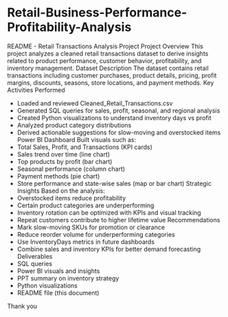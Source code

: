 
# Retail-Business-Performance-Profitability-Analysis
README - Retail Transactions Analysis Project
Project Overview
This project analyzes a cleaned retail transactions dataset to derive insights related to product performance, customer behavior, profitability, and inventory management.
Dataset Description
The dataset contains retail transactions including customer purchases, product details, pricing, profit margins, discounts, seasons, store locations, and payment methods.
Key Activities Performed
- Loaded and reviewed Cleaned_Retail_Transactions.csv
- Generated SQL queries for sales, profit, seasonal, and regional analysis
- Created Python visualizations to understand inventory days vs profit
- Analyzed product category distributions
- Derived actionable suggestions for slow-moving and overstocked items
Power BI Dashboard
Built visuals such as:
- Total Sales, Profit, and Transactions (KPI cards)
- Sales trend over time (line chart)
- Top products by profit (bar chart)
- Seasonal performance (column chart)
- Payment methods (pie chart)
- Store performance and state-wise sales (map or bar chart)
Strategic Insights
Based on the analysis:
- Overstocked items reduce profitability
- Certain product categories are underperforming
- Inventory rotation can be optimized with KPIs and visual tracking
- Repeat customers contribute to higher lifetime value
Recommendations
- Mark slow-moving SKUs for promotion or clearance
- Reduce reorder volume for underperforming categories
- Use InventoryDays metrics in future dashboards
- Combine sales and inventory KPIs for better demand forecasting
Deliverables
- SQL queries
- Power BI visuals and insights
- PPT summary on inventory strategy
- Python visualizations
- README file (this document)


Thank you
